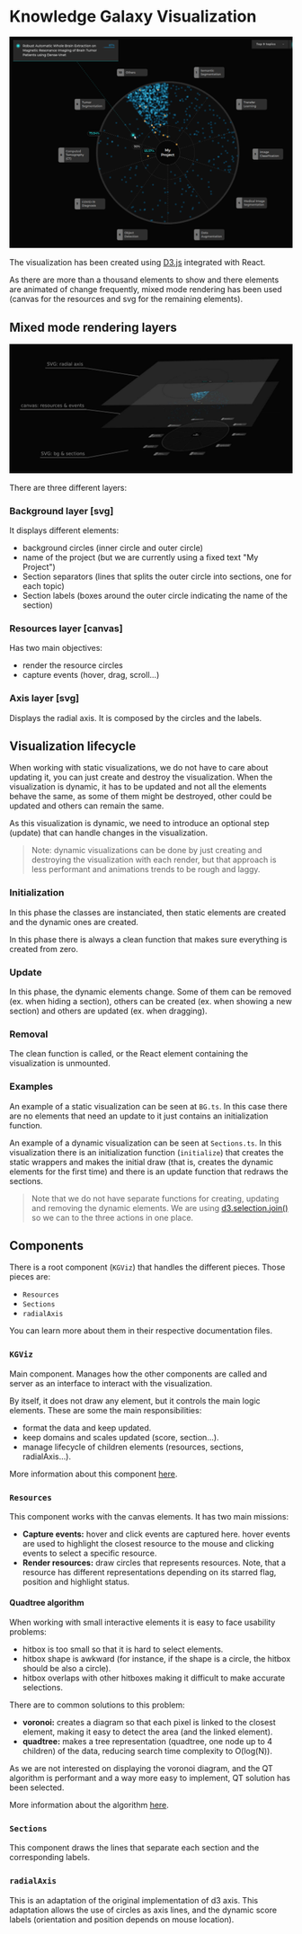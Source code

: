 # Knowledge Galaxy Visualization

![Knowledge Galaxy visualization](../img/kg_viz.png "Knowledge Galaxy visualization")

The visualization has been created using [D3.js](https://d3js.org/) integrated with React.

As there are more than a thousand elements to show and there elements are animated of change frequently,
mixed mode rendering has been used (canvas for the resources and svg for the remaining elements).

## Mixed mode rendering layers

![Knowledge Galaxy mixed mode rendering layers](../img/kg_layers.jpg "Knowledge Galaxy layers")

There are three different layers:

### **Background layer** [svg]

It displays different elements:
- background circles (inner circle and outer circle)
- name of the project (but we are currently using a fixed text "My Project")
- Section separators (lines that splits the outer circle into sections, one for each topic)
- Section labels (boxes around the outer circle indicating the name of the section)

### **Resources layer** [canvas]

Has two main objectives:
- render the resource circles
- capture events (hover, drag, scroll...)

### **Axis layer** [svg]

Displays the radial axis. It is composed by the circles and the labels.

## Visualization lifecycle

When working with static visualizations, we do not have to care about updating it, you can just create and
destroy the visualization. When the visualization is dynamic, it has to be updated and not all the elements
behave the same, as some of them might be destroyed, other could be updated and others can remain the same.

As this visualization is dynamic, we need to introduce an optional step (update) that can handle changes in
the visualization.

> Note: dynamic visualizations can be done by just creating and destroying the visualization with each render,
> but that approach is less performant and animations trends to be rough and laggy.

### Initialization

In this phase the classes are instanciated, then static elements are created and the dynamic ones
are created.

In this phase there is always a clean function that makes sure everything is created from zero.

### Update

In this phase, the dynamic elements change. Some of them can be removed (ex. when hiding a section), 
others can be created (ex. when showing a new section) and others are updated (ex. when dragging).

### Removal

The clean function is called, or the React element containing the visualization is unmounted.

### Examples

An example of a static visualization can be seen at `BG.ts`. In this case there are no elements that
need an update to it just contains an initialization function.

An example of a dynamic visualization can be seen at `Sections.ts`. In this visualization there is an
initialization function (`initialize`) that creates the static wrappers and makes the initial draw (that is,
creates the dynamic elements for the first time) and there is an update function that redraws the sections.

> Note that we do not have separate functions for creating, updating and removing the dynamic elements. We are
> using [d3.selection.join()](https://observablehq.com/@d3/selection-join) so we can to the three actions in one place.

## Components

There is a root component (`KGViz`) that handles the different pieces. Those pieces are:

- `Resources`
- `Sections`
- `radialAxis`

You can learn more about them in their respective documentation files.

### `KGViz`

Main component. Manages how the other components are called and server as an interface to interact with the
visualization.

By itself, it does not draw any element, but it controls the main logic elements. These are some the main
responsibilities:
- format the data and keep updated.
- keep domains and scales updated (score, section...).
- manage lifecycle of children elements (resources, sections, radialAxis...).

More information about this component [here](./KGViz.md).

### `Resources`

This component works with the canvas elements. It has two main missions:
- **Capture events:** hover and click events are captured here. hover events are used to highlight the closest
  resource to the mouse and clicking events to select a specific resource.
- **Render resources:** draw circles that represents resources. Note, that a resource has different representations
  depending on its starred flag, position and highlight status.

#### Quadtree algorithm

When working with small interactive elements it is easy to face usability problems:
- hitbox is too small so that it is hard to select elements.
- hitbox shape is awkward (for instance, if the shape is a circle, the hitbox should be also a circle).
- hitbox overlaps with other hitboxes making it difficult to make accurate selections.

There are to common solutions to this problem:
- **voronoi:** creates a diagram so that each pixel is linked to the closest element, making it easy to detect the area
  (and the linked element).
- **quadtree:** makes a tree representation (quadtree, one node up to 4 children) of the data, reducing search time
  complexity to O(log(N)).
  
As we are not interested on displaying the voronoi diagram, and the QT algorithm is performant and a way more
easy to implement, QT solution has been selected.

More information about the algorithm [here](https://opendsa-server.cs.vt.edu/ODSA/Books/CS3/html/PRquadtree.html).

### `Sections`

This component draws the lines that separate each section and the corresponding labels.

### `radialAxis`

This is an adaptation of the original implementation of d3 axis. This adaptation allows the use of
circles as axis lines, and the dynamic score labels (orientation and position depends on mouse location).
